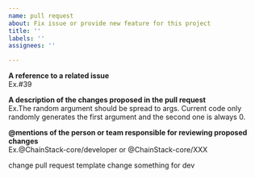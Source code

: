 ```yaml
---
name: pull request
about: Fix issue or provide new feature for this project
title: ''
labels: ''
assignees: ''

---
```


**A reference to a related issue**   
Ex.#39

**A description of the changes proposed in the pull request**   
Ex.The random argument should be spread to args. Current code only randomly generates the first argument and the second one is always 0.

**@mentions of the person or team responsible for reviewing proposed changes**   
Ex.@ChainStack-core/developer or @ChainStack-core/XXX 

change pull request template 
change something for dev
